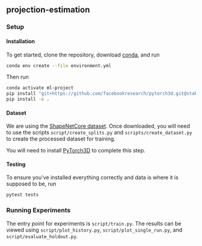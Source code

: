 ## projection-estimation

### Setup

#### Installation

To get started, clone the repository, download [conda](https://docs.conda.io/en/latest/), and run
```bash
conda env create --file environment.yml
```

Then run
```bash
conda activate ml-project
pip install "git+https://github.com/facebookresearch/pytorch3d.git@stable"
pip install -e .
```

#### Dataset

We are using the [ShapeNetCore dataset](https://shapenet.org). Once downloaded, you will need to use the scripts `script/create_splits.py` and `scripts/create_dataset.py` to create the processed dataset for training.

You will need to install [PyTorch3D](https://github.com/facebookresearch/pytorch3d/blob/main/INSTALL.md) to complete this step.

#### Testing

To ensure you've installed everything correctly and data is where it is supposed to be, run
```bash
pytest tests
```

### Running Experiments

The entry point for experiments is `script/train.py`. The results can be viewed using `script/plot_history.py`, `script/plot_single_run.py`, and `script/evaluate_holdout.py`.

